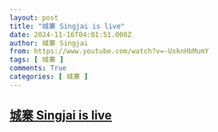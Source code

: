 ```yaml
---
layout: post
title: "城寨 Singjai is live"
date: 2024-11-16T04:01:51.000Z
author: 城寨 Singjai
from: https://www.youtube.com/watch?v=-UsknHbMumY
tags: [ 城寨 ]
comments: True
categories: [ 城寨 ]
---
```

<!--1731729711000-->
[城寨 Singjai is live](https://www.youtube.com/watch?v=-UsknHbMumY)
------

<div>

</div>
